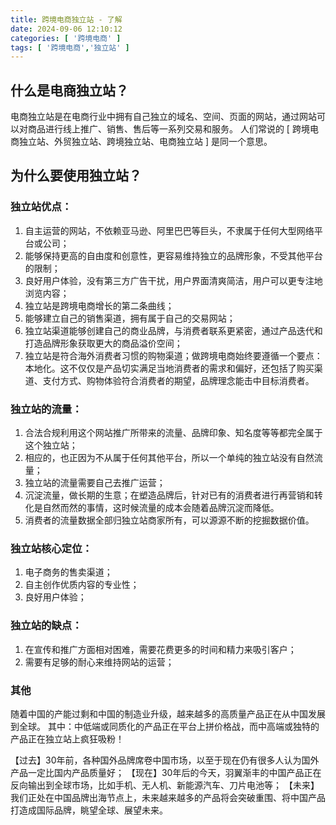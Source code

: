 ```yaml
---
title: 跨境电商独立站 - 了解
date: 2024-09-06 12:10:12
categories: [ '跨境电商' ]
tags: [ '跨境电商','独立站' ]
---
```


## 什么是电商独立站？

电商独立站是在电商行业中拥有自己独立的域名、空间、页面的网站，通过网站可以对商品进行线上推广、销售、售后等一系列交易和服务。
人们常说的 [ 跨境电商独立站、外贸独立站、跨境独立站、电商独立站 ] 是同一个意思。

## 为什么要使用独立站？

### 独立站优点：

1. 自主运营的网站，不依赖亚马逊、阿里巴巴等巨头，不隶属于任何大型网络平台或公司；
2. 能够保持更高的自由度和创意性，更容易维持独立的品牌形象，不受其他平台的限制；
3. 良好用户体验，没有第三方广告干扰，用户界面清爽简洁，用户可以更专注地浏览内容；
4. 独立站是跨境电商增长的第二条曲线；
5. 能够建立自己的销售渠道，拥有属于自己的交易网站；
6. 独立站渠道能够创建自己的商业品牌，与消费者联系更紧密，通过产品迭代和打造品牌形象获取更大的商品溢价空间；
7. 独立站是符合海外消费者习惯的购物渠道；做跨境电商始终要遵循一个要点：本地化。这不仅仅是产品切实满足当地消费者的需求和偏好，还包括了购买渠道、支付方式、购物体验符合消费者的期望，品牌理念能击中目标消费者。

### 独立站的流量：

1. 合法合规利用这个网站推广所带来的流量、品牌印象、知名度等等都完全属于这个独立站；
2. 相应的，也正因为不从属于任何其他平台，所以一个单纯的独立站没有自然流量；
3. 独立站的流量需要自己去推广运营；
4. 沉淀流量，做长期的生意；在塑造品牌后，针对已有的消费者进行再营销和转化是自然而然的事情，这时候流量的成本会随着品牌沉淀而降低。
5. 消费者的流量数据全部归独立站商家所有，可以源源不断的挖掘数据价值。

### 独立站核心定位：

1. 电子商务的售卖渠道；
2. 自主创作优质内容的专业性；
3. 良好用户体验；

### 独立站的缺点：

1. 在宣传和推广方面相对困难，需要花费更多的时间和精力来吸引客户；
2. 需要有足够的耐心来维持网站的运营；

### 其他

随着中国的产能过剩和中国的制造业升级，越来越多的高质量产品正在从中国发展到全球。
其中：中低端或同质化的产品正在平台上拼价格战，而中高端或独特的产品正在独立站上疯狂吸粉！

【过去】30年前，各种国外品牌席卷中国市场，以至于现在仍有很多人认为国外产品一定比国内产品质量好；
【现在】30年后的今天，羽翼渐丰的中国产品正在反向输出到全球市场，比如手机、无人机、新能源汽车、刀片电池等；
【未来】我们正处在中国品牌出海节点上，未来越来越多的产品将会突破重围、将中国产品打造成国际品牌，眺望全球、展望未来。